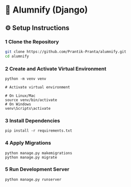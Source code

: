 # 📌 Alumnify (Django)


## ⚙️ Setup Instructions

### 1 Clone the Repository
```bash
git clone https://github.com/Prantik-Pranta/alumnify.git
cd alumnify
```


### 2 Create and Activate Virtual Environment
```
python -m venv venv

# Activate virtual environment

# On Linux/Mac
source venv/bin/activate
# On Windows
venv\Scripts\activate
```


### 3 Install Dependencies
```
pip install -r requirements.txt
```

### 4 Apply Migrations
```
python manage.py makemigrations
python manage.py migrate
```

### 5 Run Development Server
```
python manage.py runserver
```



```
